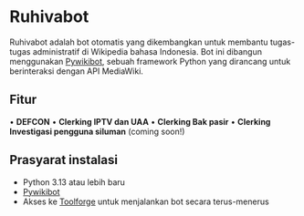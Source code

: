 # Ruhivabot

Ruhivabot adalah bot otomatis yang dikembangkan untuk membantu tugas-tugas administratif di Wikipedia bahasa Indonesia. Bot ini dibangun menggunakan [Pywikibot](https://www.mediawiki.org/wiki/Manual:Pywikibot), sebuah framework Python yang dirancang untuk berinteraksi dengan API MediaWiki.

## Fitur

• **DEFCON**
• **Clerking IPTV dan UAA**
• **Clerking Bak pasir**
• **Clerking Investigasi pengguna siluman** (coming soon!)

## Prasyarat instalasi

- Python 3.13 atau lebih baru
- [Pywikibot](https://pypi.org/project/pywikibot/)
- Akses ke [Toolforge](https://wikitech.wikimedia.org/wiki/Portal:Toolforge) untuk menjalankan bot secara terus-menerus
